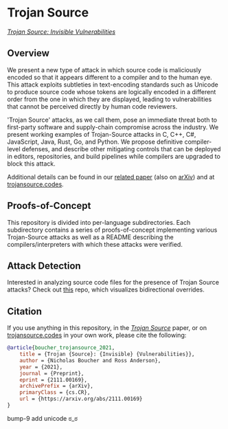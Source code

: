 # Trojan Source

[*Trojan Source: Invisible Vulnerabilities*](https://trojansource.codes/trojan-source.pdf)

## Overview

We present a new type of attack in which source code is maliciously encoded so that it appears different to a compiler and to the human eye. This attack exploits subtleties in text-encoding standards such as Unicode to produce source code whose tokens are logically encoded in a different order from the one in which they are displayed, leading to vulnerabilities that cannot be perceived directly by human code reviewers.

'Trojan Source' attacks, as we call them, pose an immediate threat both to first-party software and supply-chain compromise across the industry. We present working examples of Trojan-Source attacks in C, C++, C#, JavaScript, Java, Rust, Go, and Python. We propose definitive compiler-level defenses, and describe other mitigating controls that can be deployed in editors, repositories, and build pipelines while compilers are upgraded to block this attack.

Additional details can be found in our [related paper](https://trojansource.codes/trojan-source.pdf) (also on [arXiv](https://arxiv.org/abs/2111.00169)) and at [trojansource.codes](https://trojansource.codes).

## Proofs-of-Concept

This repository is divided into per-language subdirectories. Each subdirectory contains a series of proofs-of-concept implementing various Trojan-Source attacks as well as a README describing the compilers/interpreters with which these attacks were verified.

## Attack Detection

Interested in analyzing source code files for the presence of Trojan Source attacks? Check out [this](https://github.com/nickboucher/bidi-viewer) repo, which visualizes bidirectional overrides.

## Citation

If you use anything in this repository, in the [*Trojan Source*](https://trojansource.codes/trojan-source.pdf) paper, or on [trojansource.codes](https://trojansource.codes) in your own work, please cite the following:

```bibtex
@article{boucher_trojansource_2021,
    title = {Trojan {Source}: {Invisible} {Vulnerabilities}},
    author = {Nicholas Boucher and Ross Anderson},
    year = {2021},
    journal = {Preprint},
    eprint = {2111.00169},
    archivePrefix = {arXiv},
    primaryClass = {cs.CR},
    url = {https://arxiv.org/abs/2111.00169}
}
```

bump-9
add unicode ಠ_ಠ
